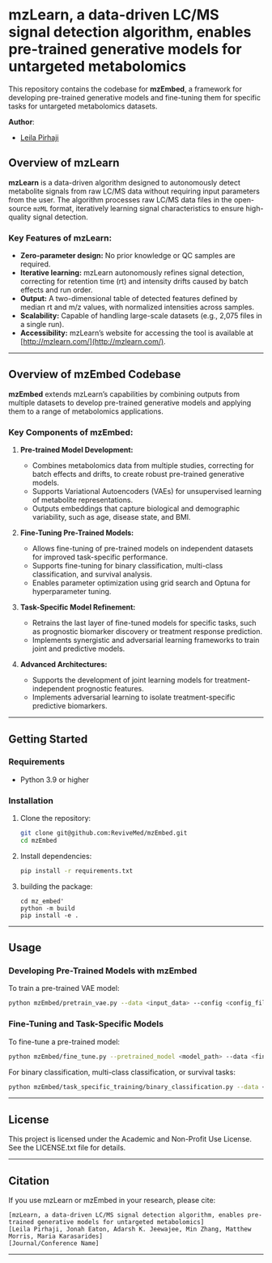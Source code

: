 # mzLearn, a data-driven LC/MS signal detection algorithm, enables pre-trained generative models for untargeted metabolomics

This repository contains the codebase for **mzEmbed**, a framework for developing pre-trained generative models and fine-tuning them for specific tasks for untargeted metabolomics datasets.

**Author**:
- [Leila Pirhaji](https://www.linkedin.com/in/pirhaji/)


## Overview of mzLearn

**mzLearn** is a data-driven algorithm designed to autonomously detect metabolite signals from raw LC/MS data without requiring input parameters from the user. The algorithm processes raw LC/MS data files in the open-source `mzML` format, iteratively learning signal characteristics to ensure high-quality signal detection. 

### Key Features of mzLearn:
- **Zero-parameter design:** No prior knowledge or QC samples are required.
- **Iterative learning:** mzLearn autonomously refines signal detection, correcting for retention time (rt) and intensity drifts caused by batch effects and run order.
- **Output:** A two-dimensional table of detected features defined by median rt and m/z values, with normalized intensities across samples.
- **Scalability:** Capable of handling large-scale datasets (e.g., 2,075 files in a single run).
- **Accessibility:** mzLearn’s website for accessing the tool is available at [http://mzlearn.com/](http://mzlearn.com/).

---

## Overview of mzEmbed Codebase

**mzEmbed** extends mzLearn’s capabilities by combining outputs from multiple datasets to develop pre-trained generative models and applying them to a range of metabolomics applications.

### Key Components of mzEmbed:
1. **Pre-trained Model Development:**
   - Combines metabolomics data from multiple studies, correcting for batch effects and drifts, to create robust pre-trained generative models.
   - Supports Variational Autoencoders (VAEs) for unsupervised learning of metabolite representations.
   - Outputs embeddings that capture biological and demographic variability, such as age, disease state, and BMI.

2. **Fine-Tuning Pre-Trained Models:**
   - Allows fine-tuning of pre-trained models on independent datasets for improved task-specific performance.
   - Supports fine-tuning for binary classification, multi-class classification, and survival analysis.
   - Enables parameter optimization using grid search and Optuna for hyperparameter tuning.

3. **Task-Specific Model Refinement:**
   - Retrains the last layer of fine-tuned models for specific tasks, such as prognostic biomarker discovery or treatment response prediction.
   - Implements synergistic and adversarial learning frameworks to train joint and predictive models.

4. **Advanced Architectures:**
   - Supports the development of joint learning models for treatment-independent prognostic features.
   - Implements adversarial learning to isolate treatment-specific predictive biomarkers.

---

## Getting Started

### Requirements
- Python 3.9 or higher

### Installation
1. Clone the repository:
   ```bash
   git clone git@github.com:ReviveMed/mzEmbed.git
   cd mzEmbed
   ```
2. Install dependencies:
   ```bash
   pip install -r requirements.txt
   ```
3. building the package:
    ```
    cd mz_embed'
    python -m build
    pip install -e .
    ```

---

## Usage


### Developing Pre-Trained Models with mzEmbed
To train a pre-trained VAE model:

```bash
python mzEmbed/pretrain_vae.py --data <input_data> --config <config_file>
```


### Fine-Tuning and Task-Specific Models

To fine-tune a pre-trained model:
```bash
python mzEmbed/fine_tune.py --pretrained_model <model_path> --data <fine_tune_data>
```
For binary classification, multi-class classification, or survival tasks:
```bash
python mzEmbed/task_specific_training/binary_classification.py --data <task_data>
```

---

## License
This project is licensed under the Academic and Non-Profit Use License. See the LICENSE.txt file for details.


---

## Citation
If you use mzLearn or mzEmbed in your research, please cite:
```
[mzLearn, a data-driven LC/MS signal detection algorithm, enables pre-trained generative models for untargeted metabolomics]
[Leila Pirhaji, Jonah Eaton, Adarsh K. Jeewajee, Min Zhang, Matthew Morris, Maria Karasarides]
[Journal/Conference Name]
```

---